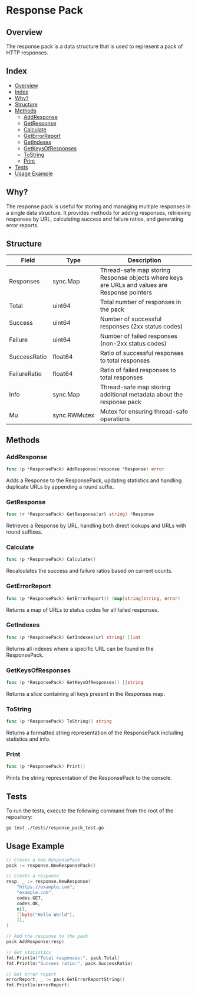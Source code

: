 # Response Pack

## Overview

The response pack is a data structure that is used to represent a pack of HTTP responses.

## Index

- [Overview](#overview)
- [Index](#index)
- [Why?](#why)
- [Structure](#structure)
- [Methods](#methods)
  - [AddResponse](#addresponse)
  - [GetResponse](#getresponse)
  - [Calculate](#calculate)
  - [GetErrorReport](#geterrorreport)
  - [GetIndexes](#getindexes)
  - [GetKeysOfResponses](#getkeysofresponses)
  - [ToString](#tostring)
  - [Print](#print)
- [Tests](#tests)
- [Usage Example](#usage-example)

## Why?

The response pack is useful for storing and managing multiple responses in a single data structure. It provides methods for adding responses, retrieving responses by URL, calculating success and failure ratios, and generating error reports.

## Structure

| Field | Type | Description |
| --- | --- | --- |
| Responses | sync.Map | Thread-safe map storing Response objects where keys are URLs and values are Response pointers |
| Total | uint64 | Total number of responses in the pack |
| Success | uint64 | Number of successful responses (2xx status codes) |
| Failure | uint64 | Number of failed responses (non-2xx status codes) |
| SuccessRatio | float64 | Ratio of successful responses to total responses |
| FailureRatio | float64 | Ratio of failed responses to total responses |
| Info | sync.Map | Thread-safe map storing additional metadata about the response pack |
| Mu | sync.RWMutex | Mutex for ensuring thread-safe operations |

## Methods

### AddResponse

```go
func (p *ResponsePack) AddResponse(response *Response) error
```

Adds a Response to the ResponsePack, updating statistics and handling duplicate URLs by appending a round suffix.

### GetResponse

```go
func (r *ResponsePack) GetResponse(url string) *Response
```

Retrieves a Response by URL, handling both direct lookups and URLs with round suffixes.

### Calculate

```go
func (p *ResponsePack) Calculate()
```

Recalculates the success and failure ratios based on current counts.

### GetErrorReport

```go
func (p *ResponsePack) GetErrorReport() (map[string]string, error)
```

Returns a map of URLs to status codes for all failed responses.

### GetIndexes

```go
func (p *ResponsePack) GetIndexes(url string) []int
```

Returns all indexes where a specific URL can be found in the ResponsePack.

### GetKeysOfResponses

```go
func (p *ResponsePack) GetKeysOfResponses() []string
```

Returns a slice containing all keys present in the Responses map.

### ToString

```go
func (p *ResponsePack) ToString() string
```

Returns a formatted string representation of the ResponsePack including statistics and info.

### Print

```go
func (p *ResponsePack) Print()
```

Prints the string representation of the ResponsePack to the console.

## Tests

To run the tests, execute the following command from the root of the repository:

```bash
go test ./tests/response_pack_test.go
```

## Usage Example

```go
// Create a new ResponsePack
pack := response.NewResponsePack()

// Create a response
resp, _ := response.NewResponse(
    "https://example.com",
    "example.com",
    codes.GET,
    codes.OK,
    nil,
    []byte("Hello World"),
    11,
)

// Add the response to the pack
pack.AddResponse(resp)

// Get statistics
fmt.Println("Total responses:", pack.Total)
fmt.Println("Success ratio:", pack.SuccessRatio)

// Get error report
errorReport, _ := pack.GetErrorReportString()
fmt.Println(errorReport)
```
